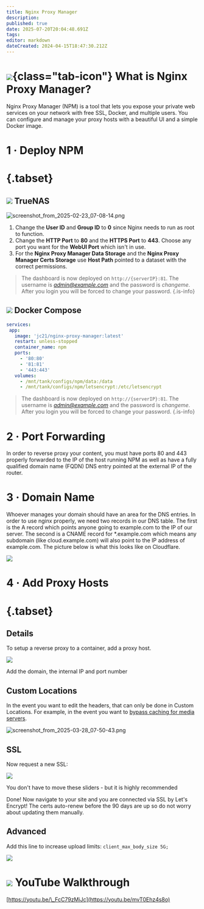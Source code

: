 ```yaml
---
title: Nginx Proxy Manager
description: 
published: true
date: 2025-07-20T20:04:48.691Z
tags: 
editor: markdown
dateCreated: 2024-04-15T18:47:30.212Z
---
```


# ![](/nginx-proxy-manager.png){class="tab-icon"} What is Nginx Proxy Manager?

Nginx Proxy Manager (NPM) is a tool that lets you expose your private web services on your network with free SSL, Docker, and multiple users. You can configure and manage your proxy hosts with a beautiful UI and a simple Docker image.

# 1 · Deploy NPM
# {.tabset}
## <img src="/truenas.png" class="tab-icon"> TrueNAS
![screenshot_from_2025-02-23_07-08-14.png](/screenshot_from_2025-02-23_07-08-14.png)

1. Change the **User ID** and **Group ID** to **0** since Nginx needs to run as root to function.
1. Change the **HTTP Port** to **80** and the **HTTPS Port** to **443**. Choose any port you want for the **WebUI Port** which isn't in use.
1. For the **Nginx Proxy Manager Data Storage** and the **Nginx Proxy Manager Certs Storage** use **Host Path** pointed to a dataset with the correct permissions. 

> The dashboard is now deployed on `http://{serverIP}:81`. The username is *admin@example.com* and the password is *changeme*. After you login you will be forced to change your password.
{.is-info}

## <img src="/docker.png" class="tab-icon"> Docker Compose

```yaml
services:
 app:
   image: 'jc21/nginx-proxy-manager:latest'
   restart: unless-stopped
   container_name: npm
   ports:
     - '80:80'
     - '81:81'
     - '443:443'
   volumes:
     - /mnt/tank/configs/npm/data:/data
     - /mnt/tank/configs/npm/letsencrypt:/etc/letsencrypt
```

> The dashboard is now deployed on `http://{serverIP}:81`. The username is *admin@example.com* and the password is *changeme*. After you login you will be forced to change your password.
{.is-info}


# 2 · Port Forwarding

In order to reverse proxy your content, you must have ports 80 and 443 properly forwarded to the IP of the host running NPM as well as have a fully qualified domain name (FQDN) DNS entry pointed at the external IP of the router.

# 3 · Domain Name

Whoever manages your domain should have an area for the DNS entries. In order to use nginx properly, we need two records in our DNS table. The first is the A record which points anyone going to example.com to the IP of our server. The second is a CNAME record for \*.example.com which means any subdomain (like cloud.example.com) will also point to the IP address of example.com. The picture below is what this looks like on Cloudflare.

![](/screenshot_from_2024-08-02_09-09-50.png)

# 4 · Add Proxy Hosts
# {.tabset}
## Details

To setup a reverse proxy to a container, add a proxy host. 

![](/screenshot_from_2024-04-15_14-56-45.png)

Add the domain, the internal IP and port number

## Custom Locations
In the event you want to edit the headers, that can only be done in Custom Locations. For example, in the event you want to [bypass caching for media servers](https://wiki.serversatho.me/en/Emby#using-npm).

![screenshot_from_2025-03-28_07-50-43.png](/screenshot_from_2025-03-28_07-50-43.png)

## SSL

Now request a new SSL:

![](/screenshot_from_2024-04-15_14-58-33.png)

You don't have to move these sliders - but it is highly recommended

Done! Now navigate to your site and you are connected via SSL by Let's Encrypt! The certs auto-renew before the 90 days are up so do not worry about updating them manually.

## Advanced

Add this line to increase upload limits: `client_max_body_size 5G;`

![](/screenshot_from_2025-02-06_18-03-27.png)

# <img src="/youtube.png" class="tab-icon"> YouTube Walkthrough

[https://youtu.be/\_FcC79zMiJc](https://youtu.be/mvT0Ehz4s8o)